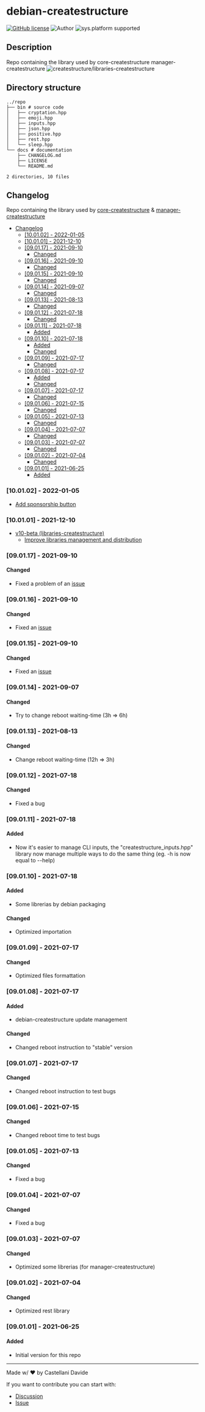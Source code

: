 # debian-createstructure
[![GitHub license](https://img.shields.io/badge/license-GNU-green?style=flat)](https://github.com/createstructure/libraries-createstructure/blob/UML-beta/docs/LICENSE)
![Author](https://img.shields.io/badge/author-Castellani%20Davide-green?style=flat)
![sys.platform supported](https://img.shields.io/badge/OS%20platform%20supported-all-blue?style=flat) 

##  Description 
Repo containing the library used by core-createstructure  manager-createstructure
![createstructure/libraries-createstructure](https://opengraph.githubassets.com/436fc4cbeb544e799612a4fa3c06f793a5f2031eb62d88fbe08daa252d7f8ec6/createstructure/libraries-createstructure)
##  Directory structure 

```
../repo
├── bin # source code
│   ├── cryptation.hpp
│   ├── emoji.hpp
│   ├── inputs.hpp
│   ├── json.hpp
│   ├── positive.hpp
│   ├── rest.hpp
│   └── sleep.hpp
└── docs # documentation
    ├── CHANGELOG.md
    ├── LICENSE
    └── README.md

2 directories, 10 files
```
##  Changelog 
Repo containing the library used by [core-createstructure](https://github.com/createstructure/core-createstructure) & [manager-createstructure](https://github.com/createstructure/manager-createstructure)

- [ Changelog ](#changelog)
  - [[10.01.02] - 2022-01-05](#100102---2022-01-05)
  - [[10.01.01] - 2021-12-10](#100101---2021-12-10)
  - [[09.01.17] - 2021-09-10](#090117---2021-09-10)
    - [Changed](#changed)
  - [[09.01.16] - 2021-09-10](#090116---2021-09-10)
    - [Changed](#changed-1)
  - [[09.01.15] - 2021-09-10](#090115---2021-09-10)
    - [Changed](#changed-2)
  - [[09.01.14] - 2021-09-07](#090114---2021-09-07)
    - [Changed](#changed-3)
  - [[09.01.13] - 2021-08-13](#090113---2021-08-13)
    - [Changed](#changed-4)
  - [[09.01.12] - 2021-07-18](#090112---2021-07-18)
    - [Changed](#changed-5)
  - [[09.01.11] - 2021-07-18](#090111---2021-07-18)
    - [Added](#added)
  - [[09.01.10] - 2021-07-18](#090110---2021-07-18)
    - [Added](#added-1)
    - [Changed](#changed-6)
  - [[09.01.09] - 2021-07-17](#090109---2021-07-17)
    - [Changed](#changed-7)
  - [[09.01.08] - 2021-07-17](#090108---2021-07-17)
    - [Added](#added-2)
    - [Changed](#changed-8)
  - [[09.01.07] - 2021-07-17](#090107---2021-07-17)
    - [Changed](#changed-9)
  - [[09.01.06] - 2021-07-15](#090106---2021-07-15)
    - [Changed](#changed-10)
  - [[09.01.05] - 2021-07-13](#090105---2021-07-13)
    - [Changed](#changed-11)
  - [[09.01.04] - 2021-07-07](#090104---2021-07-07)
    - [Changed](#changed-12)
  - [[09.01.03] - 2021-07-07](#090103---2021-07-07)
    - [Changed](#changed-13)
  - [[09.01.02] - 2021-07-04](#090102---2021-07-04)
    - [Changed](#changed-14)
  - [[09.01.01] - 2021-06-25](#090101---2021-06-25)
    - [Added](#added-3)

### [10.01.02] - 2022-01-05
- [Add sponsorship button](https://github.com/createstructure/createstructure.github.io/issues/36)

### [10.01.01] - 2021-12-10
- [v10-beta (libraries-createstructure)](https://github.com/createstructure/libraries-createstructure/issues/3)
  - [Improve libraries management and distribution](https://github.com/createstructure/libraries-createstructure/issues/)

### [09.01.17] - 2021-09-10
#### Changed
- Fixed a problem of an [issue](https://github.com/createstructure/libraries-createstructure/issues/1)

### [09.01.16] - 2021-09-10
#### Changed
- Fixed an [issue](https://github.com/createstructure/libraries-createstructure/issues/2)

### [09.01.15] - 2021-09-10
#### Changed
- Fixed an [issue](https://github.com/createstructure/libraries-createstructure/issues/1)

### [09.01.14] - 2021-09-07
#### Changed
- Try to change reboot waiting-time (3h => 6h)

### [09.01.13] - 2021-08-13
#### Changed
- Change reboot waiting-time (12h => 3h)

### [09.01.12] - 2021-07-18
#### Changed
- Fixed a bug

### [09.01.11] - 2021-07-18
#### Added
- Now it's easier to manage CLI inputs, the "createstructure_inputs.hpp" library now manage multiple ways to do the same thing (eg. -h is now equal to --help)

### [09.01.10] - 2021-07-18
#### Added
- Some librerias by debian packaging
#### Changed
- Optimized importation

### [09.01.09] - 2021-07-17
#### Changed
- Optimized files formattation

### [09.01.08] - 2021-07-17
#### Added
- debian-createstructure update management
#### Changed
- Changed reboot instruction to "stable" version

### [09.01.07] - 2021-07-17
#### Changed
- Changed reboot instruction to test bugs

### [09.01.06] - 2021-07-15
#### Changed
- Changed reboot time to test bugs

### [09.01.05] - 2021-07-13
#### Changed
- Fixed a bug

### [09.01.04] - 2021-07-07
#### Changed
- Fixed a bug

### [09.01.03] - 2021-07-07
#### Changed
- Optimized some librerias (for manager-createstructure)

### [09.01.02] - 2021-07-04
#### Changed
- Optimized rest library

### [09.01.01] - 2021-06-25
#### Added
- Initial version for this repo
---
Made w/ :heart: by Castellani Davide

If you want to contribute you can start with:
- [Discussion](https://github.com/createstructure/libraries-createstructure/discussions)
- [Issue](https://github.com/createstructure/libraries-createstructure/issues/new)
